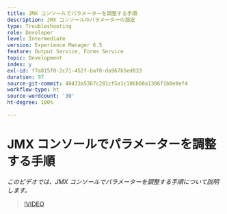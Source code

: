 ```yaml
---
title: JMX コンソールでパラメーターを調整する手順
description: JMX コンソールのパラメーターの設定
type: Troubleshooting
role: Developer
level: Intermediate
version: Experience Manager 6.5
feature: Output Service, Forms Service
topic: Development
index: y
exl-id: f7a815f0-2c71-452f-baf8-da967b5ed033
duration: 97
source-git-commit: 48433a5367c281cf5a1c106b08a1306f1b0e8ef4
workflow-type: ht
source-wordcount: '30'
ht-degree: 100%

---
```



# JMX コンソールでパラメーターを調整する手順

*このビデオでは、JMX コンソールでパラメーターを調整する手順について説明します。*

>[!VIDEO](https://video.tv.adobe.com/v/335554?quality=12&learn=on)
